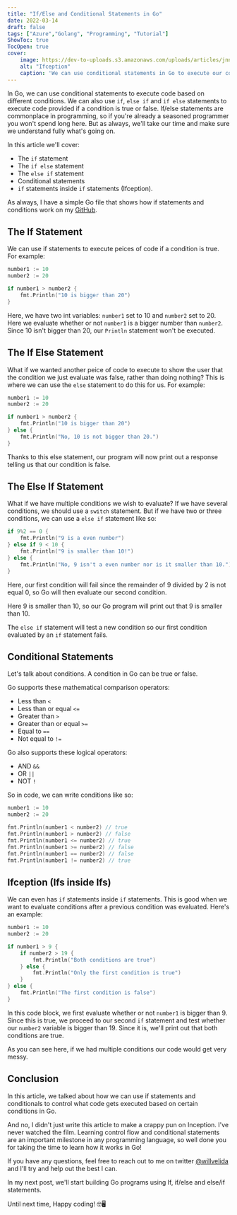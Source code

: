 ```yaml
---
title: "If/Else and Conditional Statements in Go"
date: 2022-03-14
draft: false
tags: ["Azure","Golang", "Programming", "Tutorial"]
ShowToc: true
TocOpen: true
cover:
    image: https://dev-to-uploads.s3.amazonaws.com/uploads/articles/jnnq66hj63db4ifilmse.png
    alt: "Ifception"
    caption: 'We can use conditional statements in Go to execute our code based on whether or not that condition is true'
---
```


In Go, we can use conditional statements to execute code based on different conditions. We can also use ```if```, ```else if``` and ```if else``` statements to execute code provided if a condition is true or false. If/else statements are commonplace in programming, so if you're already a seasoned programmer you won't spend long here. But as always, we'll take our time and make sure we understand fully what's going on.

In this article we'll cover:

- The ```if``` statement
- The ```if else``` statement
- The ```else if``` statement
- Conditional statements
- ```if``` statements inside ```if``` statements (Ifception).

As always, I have a simple Go file that shows how if statements and conditions work on my [GitHub](https://github.com/willvelida/learn-go-on-azure/blob/main/LearnGo/3-if-else-statements/main.go).

## The If Statement

We can use if statements to execute peices of code if a condition is true. For example:

```go
number1 := 10
number2 := 20

if number1 > number2 {
	fmt.Println("10 is bigger than 20")
}
```

Here, we have two int variables: ```number1``` set to 10 and ```number2``` set to 20. Here we evaluate whether or not ```number1``` is a bigger number than ```number2```. Since 10 isn't bigger than 20, our ```Println``` statement won't be executed.

## The If Else Statement

What if we wanted another peice of code to execute to show the user that the condition we just evaluate was false, rather than doing nothing? This is where we can use the ```else``` statement to do this for us. For example:

```go
number1 := 10
number2 := 20

if number1 > number2 {
	fmt.Println("10 is bigger than 20")
} else {
    fmt.Println("No, 10 is not bigger than 20.")
}
```

Thanks to this else statement, our program will now print out a response telling us that our condition is false.

## The Else If Statement

What if we have multiple conditions we wish to evaluate? If we have several conditions, we should use a ```switch``` statement. But if we have two or three conditions, we can use a ```else if``` statement like so:

```go
if 9%2 == 0 {
	fmt.Println("9 is a even number")
} else if 9 < 10 {
	fmt.Println("9 is smaller than 10!")
} else {
	fmt.Println("No, 9 isn't a even number nor is it smaller than 10.")
}
```

Here, our first condition will fail since the remainder of 9 divided by 2 is not equal 0, so Go will then evaluate our second condition.

Here 9 is smaller than 10, so our Go program will print out that 9 is smaller than 10.

The ```else if``` statement will test a new condition so our first condition evaluated by an ```if``` statement fails.

## Conditional Statements

Let's talk about conditions. A condition in Go can be true or false.

Go supports these mathematical comparison operators:

- Less than ```<```
- Less than or equal ```<=```
- Greater than ```>```
- Greater than or equal ```>=```
- Equal to ```==```
- Not equal to ```!=```

Go also supports these logical operators:

- AND ```&&```
- OR ```||```
- NOT ```!```

So in code, we can write conditions like so:

```go
number1 := 10
number2 := 20

fmt.Println(number1 < number2) // true
fmt.Println(number1 > number2) // false
fmt.Println(number1 <= number2) // true
fmt.Println(number1 >= number2) // false
fmt.Println(number1 == number2) // false
fmt.Println(number1 != number2) // true
```

## Ifception (Ifs inside Ifs)

We can even has ```if``` statements inside ```if``` statements. This is good when we want to evaluate conditions after a previous condition was evaluated. Here's an example:

```go
number1 := 10
number2 := 20

if number1 > 9 {
	if number2 > 19 {
		fmt.Println("Both conditions are true")
	} else {
		fmt.Println("Only the first condition is true")
	}
} else {
	fmt.Println("The first condition is false")
}
```

In this code block, we first evaluate whether or not ```number1``` is bigger than 9. Since this is true, we proceed to our second ```if``` statement and test whether our ```number2``` variable is bigger than 19. Since it is, we'll print out that both conditions are true.

As you can see here, if we had multiple conditions our code would get very messy. 

## Conclusion

In this article, we talked about how we can use if statements and conditionals to control what code gets executed based on certain conditions in Go.

And no, I didn't just write this article to make a crappy pun on Inception. I've never watched the film. Learning control flow and conditional statements are an important milestone in any programming language, so well done you for taking the time to learn how it works in Go!

If you have any questions, feel free to reach out to me on twitter [@willvelida](https://twitter.com/willvelida) and I'll try and help out the best I can.

In my next post, we'll start building Go programs using If, if/else and else/if statements.

Until next time, Happy coding! 🤓🖥️